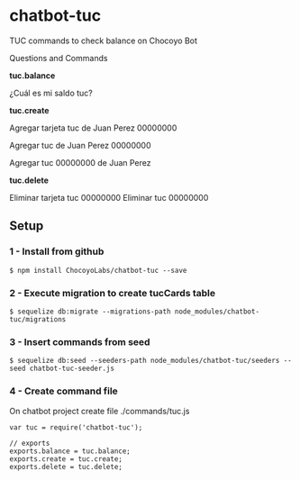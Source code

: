 # chatbot-tuc
TUC commands to check balance on Chocoyo Bot

Questions and Commands

**tuc.balance**

¿Cuál es mi saldo tuc?

**tuc.create**

Agregar tarjeta tuc de Juan Perez 00000000

Agregar tuc de Juan Perez 00000000

Agregar tuc 00000000 de Juan Perez

**tuc.delete**

Eliminar tarjeta tuc 00000000
Eliminar tuc 00000000

## Setup

### 1 - Install from github

    $ npm install ChocoyoLabs/chatbot-tuc --save

### 2 - Execute migration to create tucCards table

    $ sequelize db:migrate --migrations-path node_modules/chatbot-tuc/migrations

### 3 - Insert commands from seed

    $ sequelize db:seed --seeders-path node_modules/chatbot-tuc/seeders --seed chatbot-tuc-seeder.js

### 4 - Create command file

On chatbot project create file ./commands/tuc.js

    var tuc = require('chatbot-tuc');

    // exports
    exports.balance = tuc.balance;
    exports.create = tuc.create;
    exports.delete = tuc.delete;
